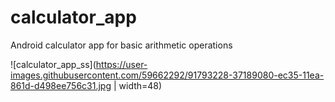 # calculator_app
Android calculator app for basic arithmetic operations 

![calculator_app_ss](https://user-images.githubusercontent.com/59662292/91793228-37189080-ec35-11ea-861d-d498ee756c31.jpg | width=48)
